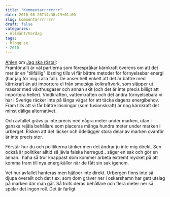 ```yaml
---
title: "Kommentarrrrrrrr"
date: 2010-08-26T14:38:19+01:00
slug: kommentarrrrrrrr
draft: false
categories:
- Allmänt/Vardag
tags:
- blogg.se
- 2010
---
```

[Ahlen](http://ahlendenriktige.blogspot.com/) om [Jag ska rösta!](http://camillalovgren.blogg.se/2010/august/jag-ska-rosta.html):  
Framför allt är väl partierna som förespråkar kärnkraft överens om att det mer är en "tillfällig" lösning tills vi får bättre metoder för förnyelsebar energi (har jag för mig i alla fall). De anser helt enkelt att det är bättre med kärnkraft än att importera el från smutsiga kolkraftverk, som släpper ut massor med växthusgaser och annan skit (och det är inte precis billigt att importera heller). Vindkraften, vattenkraften och det andra förnyelsebara vi har i Sverige räcker inte på långa vägar för att täcka dagens energibehov. Fram tills att vi får bättre lösningar (som fusionskraft) är nog kärnkraft det minst dåliga alternativet.  
  
Och avfallet grävs ju inte precis ned några meter under marken, utan i ganska rejäla behållare som placeras många hundra meter under marken i urberget. Risken att det läcker och ödelägger stora delar av marken ovanför är inte precis stor.  
  
  
  
  
  
Förstår hur du och politikerna tänker men det ändrar ju inte mig direkt. Sen också är politiker alltid så jävla falska herregud.. säger en sak och gör en annan.. haha så tror knappast dom kommer arbeta extremt mycket på att komma fram till nya energikällor när de fått sin sak igenom.  
  
  
Vet hur avfallet hanteras men hjälper inte direkt. Urbergen finns inte så djupa överallt och det t.ex. som dom gräver ner i oskarshamn har gett utslag på marken där man går. Så trots deras behållare och flera meter ner så spelar det ingen roll. Det är farligt